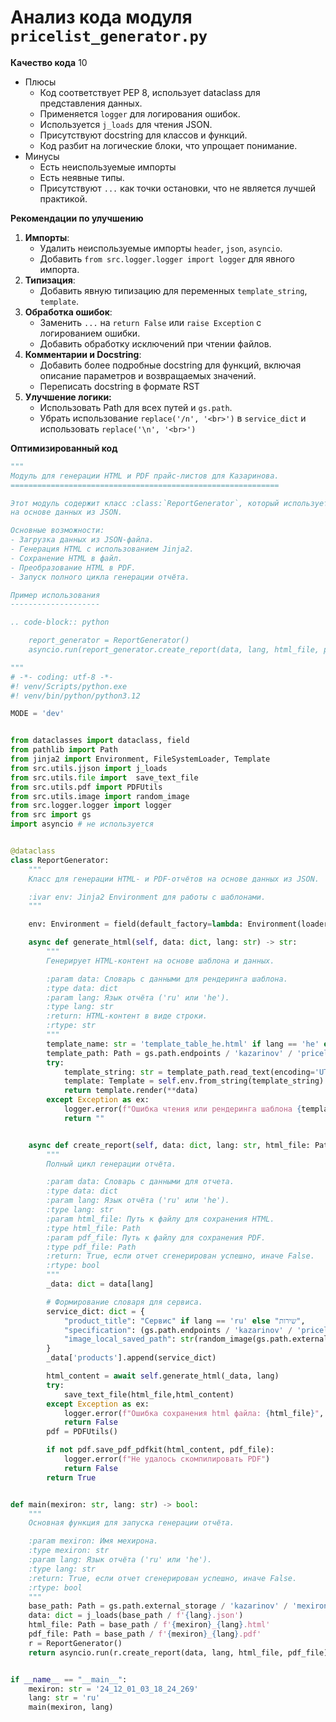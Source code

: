# Анализ кода модуля `pricelist_generator.py`

**Качество кода**
10
- Плюсы
    - Код соответствует PEP 8, использует dataclass для представления данных.
    - Применяется `logger` для логирования ошибок.
    - Используется `j_loads` для чтения JSON.
    - Присутствуют docstring для классов и функций.
    - Код разбит на логические блоки, что упрощает понимание.
- Минусы
    - Есть неиспользуемые импорты
    - Есть неявные типы.
    - Присутствуют `...` как точки остановки, что не является лучшей практикой.

**Рекомендации по улучшению**

1.  **Импорты**:
    -  Удалить неиспользуемые импорты `header`, `json`, `asyncio`.
    -  Добавить `from src.logger.logger import logger` для явного импорта.
2.  **Типизация**:
    -  Добавить явную типизацию для переменных `template_string`, `template`.
3.  **Обработка ошибок**:
    - Заменить `...` на `return False` или `raise Exception` c логированием ошибки.
    - Добавить обработку исключений при чтении файлов.
4. **Комментарии и Docstring**:
    - Добавить более подробные docstring для функций, включая описание параметров и возвращаемых значений.
    - Переписать docstring в формате RST
5.  **Улучшение логики:**
    - Использовать Path для всех путей и `gs.path`.
    - Убрать использование `replace('/n', '<br>')` в `service_dict` и использовать `replace('\n', '<br>')`

**Оптимизированный код**

```python
"""
Модуль для генерации HTML и PDF прайс-листов для Казаринова.
============================================================

Этот модуль содержит класс :class:`ReportGenerator`, который используется для генерации HTML и PDF отчетов
на основе данных из JSON.

Основные возможности:
- Загрузка данных из JSON-файла.
- Генерация HTML с использованием Jinja2.
- Сохранение HTML в файл.
- Преобразование HTML в PDF.
- Запуск полного цикла генерации отчёта.

Пример использования
--------------------

.. code-block:: python

    report_generator = ReportGenerator()
    asyncio.run(report_generator.create_report(data, lang, html_file, pdf_file))

"""
# -*- coding: utf-8 -*-
#! venv/Scripts/python.exe
#! venv/bin/python/python3.12

MODE = 'dev'


from dataclasses import dataclass, field
from pathlib import Path
from jinja2 import Environment, FileSystemLoader, Template
from src.utils.jjson import j_loads
from src.utils.file import  save_text_file
from src.utils.pdf import PDFUtils
from src.utils.image import random_image
from src.logger.logger import logger
from src import gs
import asyncio # не используется


@dataclass
class ReportGenerator:
    """
    Класс для генерации HTML- и PDF-отчётов на основе данных из JSON.

    :ivar env: Jinja2 Environment для работы с шаблонами.
    """

    env: Environment = field(default_factory=lambda: Environment(loader=FileSystemLoader('.')))

    async def generate_html(self, data: dict, lang: str) -> str:
        """
        Генерирует HTML-контент на основе шаблона и данных.

        :param data: Словарь с данными для рендеринга шаблона.
        :type data: dict
        :param lang: Язык отчёта ('ru' или 'he').
        :type lang: str
        :return: HTML-контент в виде строки.
        :rtype: str
        """
        template_name: str = 'template_table_he.html' if lang == 'he' else 'template_table_ru.html'
        template_path: Path = gs.path.endpoints / 'kazarinov' / 'pricelist_generator' / 'templates' / template_name
        try:
            template_string: str = template_path.read_text(encoding='UTF-8')
            template: Template = self.env.from_string(template_string)
            return template.render(**data)
        except Exception as ex:
            logger.error(f"Ошибка чтения или рендеринга шаблона {template_path}", exc_info=ex)
            return ""


    async def create_report(self, data: dict, lang: str, html_file: Path, pdf_file: Path) -> bool:
        """
        Полный цикл генерации отчёта.

        :param data: Словарь с данными для отчета.
        :type data: dict
        :param lang: Язык отчёта ('ru' или 'he').
        :type lang: str
        :param html_file: Путь к файлу для сохранения HTML.
        :type html_file: Path
        :param pdf_file: Путь к файлу для сохранения PDF.
        :type pdf_file: Path
        :return: True, если отчет сгенерирован успешно, иначе False.
        :rtype: bool
        """
        _data: dict = data[lang]

        # Формирование словаря для сервиса.
        service_dict: dict = {
            "product_title": "Сервис" if lang == 'ru' else "שירות",
            "specification": (gs.path.endpoints / 'kazarinov' / 'pricelist_generator' / 'templates' / f'service_as_product_{lang}.html').read_text(encoding='UTF-8').replace('\n','<br>'),
            "image_local_saved_path": str(random_image(gs.path.external_storage / 'kazarinov' / 'converted_images'))
        }
        _data['products'].append(service_dict)

        html_content = await self.generate_html(_data, lang)
        try:
            save_text_file(html_file,html_content)
        except Exception as ex:
            logger.error(f"Ошибка сохранения html файла: {html_file}", exc_info=ex)
            return False
        pdf = PDFUtils()

        if not pdf.save_pdf_pdfkit(html_content, pdf_file):
            logger.error(f"Не удалось скомпилировать PDF")
            return False
        return True


def main(mexiron: str, lang: str) -> bool:
    """
    Основная функция для запуска генерации отчёта.

    :param mexiron: Имя мехирона.
    :type mexiron: str
    :param lang: Язык отчёта ('ru' или 'he').
    :type lang: str
    :return: True, если отчет сгенерирован успешно, иначе False.
    :rtype: bool
    """
    base_path: Path = gs.path.external_storage / 'kazarinov' / 'mexironim' / mexiron
    data: dict = j_loads(base_path / f'{lang}.json')
    html_file: Path = base_path / f'{mexiron}_{lang}.html'
    pdf_file: Path = base_path / f'{mexiron}_{lang}.pdf'
    r = ReportGenerator()
    return asyncio.run(r.create_report(data, lang, html_file, pdf_file))


if __name__ == "__main__":
    mexiron: str = '24_12_01_03_18_24_269'
    lang: str = 'ru'
    main(mexiron, lang)

```